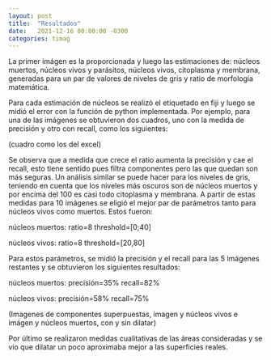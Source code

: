 ```yaml
---
layout: post
title:  "Resultados"
date:   2021-12-16 00:00:00 -0300
categories: timag
---
```

La primer imágen es la proporcionada y luego las estimaciones de: núcleos muertos, núcleos vivos y parásitos, núcleos vivos, citoplasma y membrana, generadas para un par de valores de niveles de gris y ratio de morfología matemática.

Para cada estimación de núcleos se realizó el etiquetado en fiji y luego se midió el error con la función de python implementada. Por ejemplo, para una de las imágenes se obtuvieron dos cuadros, uno con la medida de precisión y otro con recall, como los siguientes:

(cuadro como los del excel)

Se observa que a medida que crece el ratio aumenta la precisión y cae el recall, esto tiene sentido pues filtra componentes pero las que quedan son más seguras. Un análisis similar se puede hacer para los niveles de gris, teniendo en cuenta que los niveles más oscuros son de núcleos muertos y por encima del 100 es casi todo citoplasma y membrana. A partir de estas medidas para 10 imágenes se eligió el mejor par de parámetros tanto para núcleos vivos como muertos. Estos fueron:

núcleos muertos:
	ratio=8
	threshold=[0;40]

núcleos vivos:
	ratio=8
	threshold=[20,80]
	
Para estos parámetros, se midió la precisión y el recall para las 5 imágenes restantes y se obtuvieron los siguientes resultados:

núcleos muertos:
	precisión=35%
	recall=82%

núcleos vivos:
	precisión=58%
	recall=75%
	
(Imagenes de componentes superpuestas, imagen y núcleos vivos e imágen y núcleos muertos, con y sin dilatar)

Por último se realizaron medidas cualitativas de las áreas consideradas y se vio que dilatar un poco aproximaba mejor a las superficies reales.